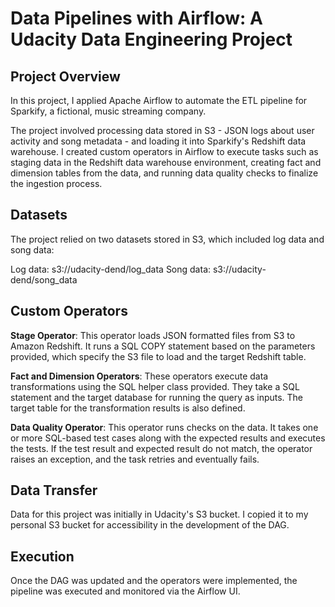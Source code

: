 # Data Pipelines with Airflow: A Udacity Data Engineering Project

## Project Overview
In this project, I applied Apache Airflow to automate the ETL pipeline for Sparkify, a fictional, music streaming company.

The project involved processing data stored in S3 - JSON logs about user activity and song metadata - and loading it into Sparkify's Redshift data warehouse. I created custom operators in Airflow to execute tasks such as staging data in the Redshift data warehouse environment, creating fact and dimension tables from the data, and running data quality checks to finalize the ingestion process.

## Datasets
The project relied on two datasets stored in S3, which included log data and song data:

Log data: s3://udacity-dend/log_data
Song data: s3://udacity-dend/song_data

## Custom Operators


**Stage Operator**: This operator loads JSON formatted files from S3 to Amazon Redshift. It runs a SQL COPY statement based on the parameters provided, which specify the S3 file to load and the target Redshift table.

**Fact and Dimension Operators**: These operators execute data transformations using the SQL helper class provided. They take a SQL statement and the target database for running the query as inputs. The target table for the transformation results is also defined.

**Data Quality Operator**: This operator runs checks on the data. It takes one or more SQL-based test cases along with the expected results and executes the tests. If the test result and expected result do not match, the operator raises an exception, and the task retries and eventually fails.

## Data Transfer
Data for this project was initially in Udacity's S3 bucket. I copied it to my personal S3 bucket for accessibility in the development of the DAG. 

## Execution
Once the DAG was updated and the operators were implemented, the pipeline was executed and monitored via the Airflow UI.

